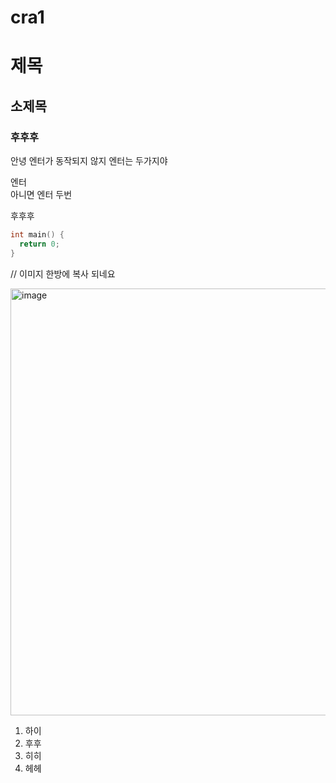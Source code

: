 # cra1

# 제목
## 소제목
### 후후후

안녕
엔터가 동작되지 않지
엔터는 두가지야

엔터<br/>
아니면 엔터 두번  

후후후


```cpp
int main() {
  return 0;
}
```

// 이미지 한방에 복사 되네요

<img width="1024" height="683" alt="image" src="https://github.com/user-attachments/assets/f85b9582-5152-4946-8584-7c218bd72230" />

1. 하이
2. 후후
3. 히히
4. 헤헤
